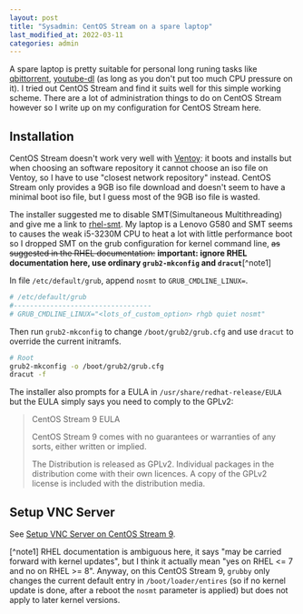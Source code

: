 ```yaml
---
layout: post
title: "Sysadmin: CentOS Stream on a spare laptop"
last_modified_at: 2022-03-11
categories: admin
---
```

<!-- This Source Code Form is subject to the terms of the Mozilla Public
   - License, v. 2.0. If a copy of the MPL was not distributed with this
   - file, You can obtain one at https://mozilla.org/MPL/2.0/. -->
A spare laptop is pretty suitable for personal long runing tasks like [qbittorrent](https://qbittorrent.org/), [youtube-dl](https://youtube-dl.org/) (as long as you don't put too much CPU pressure on it). I tried out CentOS Stream and find it suits well for this simple working scheme. There are a lot of administration things to do on CentOS Stream however so I write up on my configuration for CentOS Stream here.

## Installation
CentOS Stream doesn't work very well with [Ventoy](https://ventoy.net/): it boots and installs but when choosing an software repository it cannot choose an iso file on Ventoy, so I have to use "closest network repository" instead. CentOS Stream only provides a 9GB iso file download and doesn't seem to have a minimal boot iso file, but I guess most of the 9GB iso file is wasted.

The installer suggested me to disable SMT(Simultaneous Multithreading) and give me a link to [rhel-smt](https://red.ht/rhel-smt). My laptop is a Lenovo G580 and SMT seems to causes the weak i5-3230M CPU to heat a lot with little performance boot so I dropped SMT on the grub configuration for kernel command line, ~~as suggested in the RHEL documentation:~~ **important: ignore RHEL documentation here, use ordinary `grub2-mkconfig` and `dracut`**[^note1]

In file `/etc/default/grub`, append `nosmt` to `GRUB_CMDLINE_LINUX=`.
```conf
# /etc/default/grub
#----------------------------------
# GRUB_CMDLINE_LINUX="<lots_of_custom_option> rhgb quiet nosmt"
```
Then run `grub2-mkconfig` to change `/boot/grub2/grub.cfg` and use `dracut` to override the current initramfs.
```sh
# Root
grub2-mkconfig -o /boot/grub2/grub.cfg
dracut -f
```

The installer also prompts for a EULA in `/usr/share/redhat-release/EULA` but the EULA simply says you need to comply to the GPLv2:

> CentOS Stream 9 EULA
> 
> CentOS Stream 9 comes with no guarantees or warranties of any sorts,
> either written or implied.
> 
> The Distribution is released as GPLv2. Individual packages in the
> distribution come with their own licences. A copy of the GPLv2 license
> is included with the distribution media.

## Setup VNC Server
See [Setup VNC Server on CentOS Stream 9](/2022/03/12/setup-vnc-server-on-centos-stream-9).

[^note1] RHEL documentation is ambiguous here, it says "may be carried forward with kernel updates", but I think it actually mean "yes on RHEL <= 7 and no on RHEL >= 8". Anyway, on this CentOS Stream 9, `grubby` only changes the current default entry in `/boot/loader/entires` (so if no kernel update is done, after a reboot the `nosmt` parameter is applied) but does not apply to later kernel versions. 
